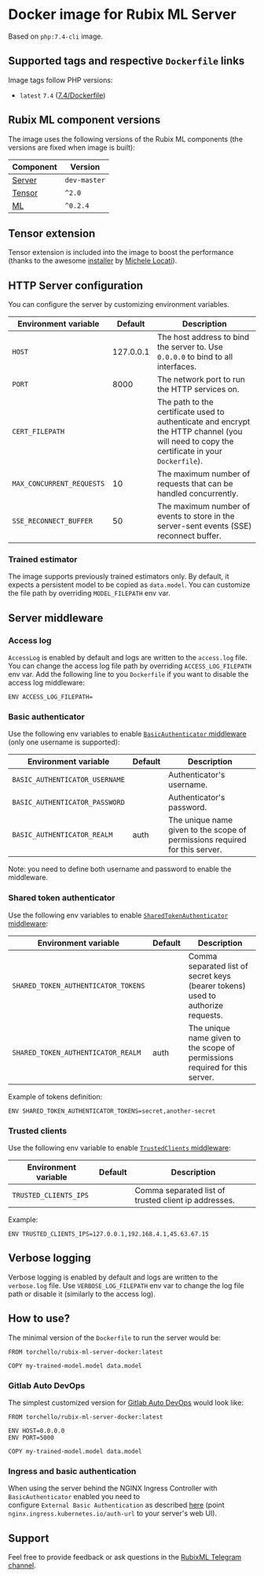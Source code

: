 # Docker image for Rubix ML Server
Based on `php:7.4-cli` image.

## Supported tags and respective `Dockerfile` links
Image tags follow PHP versions:
* `latest` `7.4` ([7.4/Dockerfile](https://github.com/torchello/rubix-ml-server-docker/blob/master/7.4/Dockerfile))

## Rubix ML component versions
The image uses the following versions of the Rubix ML components (the versions are fixed when image is built):

| Component                                   | Version      |
| ------------------------------------------- | ------------ |
| [Server](https://github.com/RubixML/Server) | `dev-master` |
| [Tensor](https://github.com/RubixML/Tensor) | `^2.0`       |
| [ML](https://github.com/RubixML/ML)         | `^0.2.4`     |

## Tensor extension
Tensor extension is included into the image to boost the performance (thanks to the awesome 
[installer](https://github.com/mlocati/docker-php-extension-installer) by [Michele Locati](https://github.com/mlocati)).

## HTTP Server configuration
You can configure the server by customizing environment variables. 

| Environment variable        | Default     | Description |
| --------------------------- | ----------- | ----------- |
| `HOST`                      | 127.0.0.1   | The host address to bind the server to. Use `0.0.0.0` to bind to all interfaces. |
| `PORT`                      | 8000        | The network port to run the HTTP services on. |
| `CERT_FILEPATH`             |             | The path to the certificate used to authenticate and encrypt the HTTP channel (you will need to copy the certificate in your `Dockerfile`). |
| `MAX_CONCURRENT_REQUESTS`   | 10          | The maximum number of requests that can be handled concurrently. |
| `SSE_RECONNECT_BUFFER`      | 50          | The maximum number of events to store in the server-sent events (SSE) reconnect buffer. |

### Trained estimator
The image supports previously trained estimators only. By default, it expects a persistent model to be copied as `data.model`.
You can customize the file path by overriding `MODEL_FILEPATH` env var.

## Server middleware
### Access log
`AccessLog` is enabled by default and logs are written to the `access.log` file. 
You can change the access log file path by overriding `ACCESS_LOG_FILEPATH` env var. Add the following line to you `Dockerfile`
if you want to disable the access log middleware:
```
ENV ACCESS_LOG_FILEPATH=
```

### Basic authenticator
Use the following env variables to enable [`BasicAuthenticator` middleware](https://github.com/RubixML/Server#basic-authenticator) (only one username is supported):

| Environment variable           | Default     | Description |
| ------------------------------ | ----------- | ----------- |
| `BASIC_AUTHENTICATOR_USERNAME` |             | Authenticator's username. |
| `BASIC_AUTHENTICATOR_PASSWORD` |             | Authenticator's password. |
| `BASIC_AUTHENTICATOR_REALM`    | auth        | The unique name given to the scope of permissions required for this server. |

Note: you need to define both username and password to enable the middleware.

### Shared token authenticator
Use the following env variables to enable [`SharedTokenAuthenticator` middleware](https://github.com/RubixML/Server#shared-token-authenticator):

| Environment variable                  | Default     | Description |
| ------------------------------------- | ----------- | ----------- |
| `SHARED_TOKEN_AUTHENTICATOR_TOKENS`   |             | Comma separated list of secret keys (bearer tokens) used to authorize requests. |
| `SHARED_TOKEN_AUTHENTICATOR_REALM`    | auth        | The unique name given to the scope of permissions required for this server. |

Example of tokens definition:
```
ENV SHARED_TOKEN_AUTHENTICATOR_TOKENS=secret,another-secret
```

### Trusted clients
Use the following env variable to enable [`TrustedClients` middleware](https://github.com/RubixML/Server#trusted-clients):

| Environment variable    | Default     | Description |
| ----------------------- | ----------- | ----------- |
| `TRUSTED_CLIENTS_IPS`   |             | Comma separated list of trusted client ip addresses. |

Example:
```
ENV TRUSTED_CLIENTS_IPS=127.0.0.1,192.168.4.1,45.63.67.15
```

## Verbose logging
Verbose logging is enabled by default and logs are written to the `verbose.log` file.
Use `VERBOSE_LOG_FILEPATH` env var to change the log file path or disable it (similarly to the access log).

## How to use?
The minimal version of the `Dockerfile` to run the server would be:
```
FROM torchello/rubix-ml-server-docker:latest

COPY my-trained-model.model data.model
```

### Gitlab Auto DevOps
The simplest customized version for [Gitlab Auto DevOps](https://docs.gitlab.com/ee/topics/autodevops/) would look like:
```
FROM torchello/rubix-ml-server-docker:latest

ENV HOST=0.0.0.0
ENV PORT=5000

COPY my-trained-model.model data.model
```

### Ingress and basic authentication
When using the server behind the NGINX Ingress Controller with `BasicAuthenticator` enabled you need to  
configure `External Basic Authentication` as described [here](https://kubernetes.github.io/ingress-nginx/examples/auth/external-auth/)
(point `nginx.ingress.kubernetes.io/auth-url` to your server's web UI).

## Support
Feel free to provide feedback or ask questions in the [RubixML Telegram channel](https://t.me/RubixML). 
